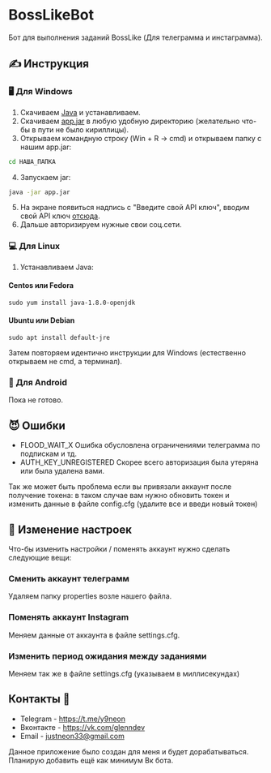 # BossLikeBot
Бот для выполнения заданий BossLike (Для телеграмма и инстаграмма).
## ✍ Инструкция
### 🖥 Для Windows
1. Скачиваем [Java](https://java.com/ru/download/) и устанавливаем.
2. Скачиваем [app.jar](https://github.com/justneon33/BossLikeBot/blob/master/app.jar) в любую удобную директорию (желательно что-бы в пути не было кириллицы).
3. Открываем командную строку (Win + R -> cmd) и открываем папку с нашим app.jar:
```cmd
cd НАША_ПАПКА
```
4. Запускаем jar:
```cmd
java -jar app.jar
```
5. На экране появиться надпись с "Введите свой API ключ", вводим свой API ключ [отсюда](https://bosslike.ru/botapi/#/user_apikey_form).
6. Дальше авторизируем нужные свои соц.сети.
### 💻 Для Linux
1. Устанавливаем Java:
#### Centos или Fedora
```terminal
sudo yum install java-1.8.0-openjdk
```
#### Ubuntu или Debian
```terminal
sudo apt install default-jre
```
Затем повторяем идентично инструкции для Windows (естественно открываем не cmd, а терминал).
### 📱 Для Android
Пока не готово.
## 😈 Ошибки
+ FLOOD_WAIT_X
  Ошибка обусловлена ограничениями телеграмма по подпискам и тд.
+ AUTH_KEY_UNREGISTERED
  Скорее всего авторизация была утеряна или была удалена вами.

Так же может быть проблема если вы привязали аккаунт после получение токена: в таком случае вам нужно обновить токен и изменить данные в файле config.cfg (удалите все и введи новый токен)
## 📐 Изменение настроек
Что-бы изменить настройки / поменять аккаунт нужно сделать следующие вещи:
### Сменить аккаунт телеграмм
Удаляем папку properties возле нашего файла.
### Поменять аккаунт Instagram
Меняем данные от аккаунта в файле settings.cfg.
### Изменить период ожидания между заданиями
Меняем так же в файле settings.cfg (указываем в миллисекундах)

## Контакты 🧐
+ Telegram - https://t.me/y9neon
+ Вконтакте - https://vk.com/glenndev
+ Email - justneon33@gmail.com

Данное приложение было создан для меня и будет дорабатываться. Планирую добавить ещё как минимум Вк бота.
